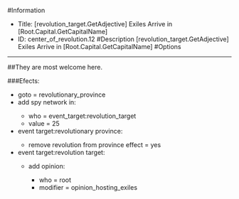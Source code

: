 #Information
 - Title: [revolution_target.GetAdjective] Exiles Arrive in [Root.Capital.GetCapitalName]
 - ID: center_of_revolution.12
#Description
[revolution_target.GetAdjective] Exiles Arrive in [Root.Capital.GetCapitalName]
#Options

___
##They are most welcome here.

###Efects:<ul><li>goto = revolutionary_province</li><li>add spy network in:</li><ul><li>who = event_target:revolution_target</li><li>value = 25</li></ul><li>event target:revolutionary province:</li><ul><li>remove revolution from province effect = yes</li></ul><li>event target:revolution target:</li><ul><li>add opinion:</li><ul><li>who = root</li><li>modifier = opinion_hosting_exiles</li></ul></ul></ul>
